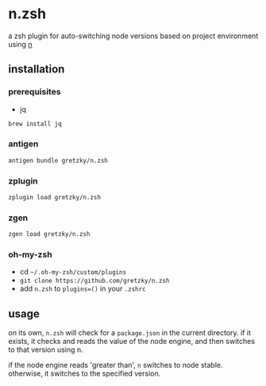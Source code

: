 # n.zsh

a zsh plugin for auto-switching node versions based on project environment using [n](https://github.com/tj/n)

## installation

### prerequisites

- jq

```bash
brew install jq
```

### antigen

```bash
antigen bundle gretzky/n.zsh
```

### zplugin

```bash
zplugin load gretzky/n.zsh
```

### zgen

```bash
zgen load gretzky/n.zsh
```

### oh-my-zsh

- cd `~/.oh-my-zsh/custom/plugins`
- `git clone https://github.com/gretzky/n.zsh`
- add `n.zsh` to `plugins=()` in your `.zshrc`

## usage

on its own, `n.zsh` will check for a `package.json` in the current directory. if it exists, it checks and reads the value of the node engine, and then switches to that version using n.

if the node engine reads 'greater than', `n` switches to node stable. otherwise, it switches to the specified version.
